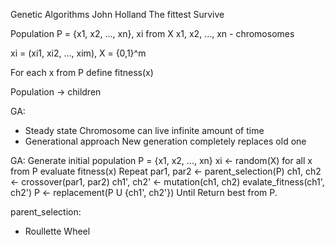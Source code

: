 Genetic Algorithms
John Holland
The fittest Survive

Population
P = {x1, x2, ..., xn}, xi from X
x1, x2, ..., xn - chromosomes

xi = (xi1, xi2, ..., xim), X = {0,1}^m

For each x from P define fitness(x)

Population -> children

GA:
 - Steady state
 Chromosome can live infinite amount of time
 - Generational approach
 New generation completely replaces old one


GA:
  Generate initial population P = {x1, x2, ..., xn} xi <- random(X)
  for all x from P evaluate fitness(x)
  Repeat
    par1, par2 <- parent_selection(P)
    ch1, ch2   <- crossover(par1, par2)
    ch1', ch2' <- mutation(ch1, ch2)
                  evalate_fitness(ch1', ch2')
           P   <- replacement(P U {ch1', ch2'})
  Until 
  Return best from P.


parent_selection:
 - Roullette Wheel
